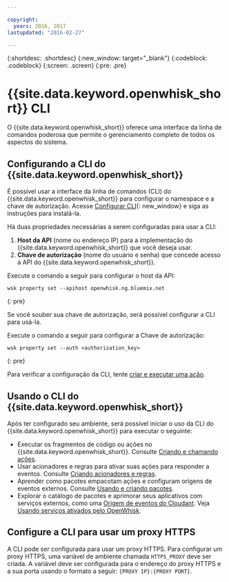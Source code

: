 ```yaml
---

copyright:
  years: 2016, 2017
lastupdated: "2016-02-27"

---
```


{:shortdesc: .shortdesc}
{:new_window: target="_blank"}
{:codeblock: .codeblock}
{:screen: .screen}
{:pre: .pre}

# {{site.data.keyword.openwhisk_short}} CLI

O {{site.data.keyword.openwhisk_short}} oferece uma interface da linha de comandos poderosa que permite o gerenciamento completo de todos os aspectos do sistema.

## Configurando a CLI do {{site.data.keyword.openwhisk_short}} 

É possível usar a interface da linha de comandos (CLI) do {{site.data.keyword.openwhisk_short}} para configurar o namespace e a chave de autorização.
Acesse [Configurar CLI](https://new-console.{DomainName}/openwhisk/cli){: new_window} e siga as instruções para instalá-la.

Há duas propriedades necessárias a serem configuradas para usar a CLI:

1. **Host da API** (nome ou endereço IP) para a implementação do {{site.data.keyword.openwhisk_short}} que você deseja usar.
2. **Chave de autorização** (nome do usuário e senha) que concede acesso à API do {{site.data.keyword.openwhisk_short}}.

Execute o comando a seguir para configurar o host da API:

```
wsk property set --apihost openwhisk.ng.bluemix.net
```
{: pre} 

Se você souber sua chave de autorização, será possível configurar a CLI para usá-la. 

Execute o comando a seguir para configurar a Chave de autorização:

```
wsk property set --auth <authorization_key>
```
{: pre} 

Para verificar a configuração da CLI, tente [criar e executar uma ação](./index.html#openwhisk_start_hello_world).

## Usando o CLI do {{site.data.keyword.openwhisk_short}}

Após ter configurado seu ambiente, será possível iniciar o uso da CLI do {{site.data.keyword.openwhisk_short}} para executar o seguinte:

* Executar os fragmentos de código ou ações no {{site.data.keyword.openwhisk_short}}. Consulte [Criando e chamando ações](./openwhisk_actions.html).
* Usar acionadores e regras para ativar suas ações para responder a eventos. Consulte [Criando acionadores e regras](./openwhisk_triggers_rules.html).
* Aprender como pacotes empacotam ações e configuram origens de eventos externos. Consulte [Usando e criando pacotes](./openwhisk_packages.html).
* Explorar o catálogo de pacotes e aprimorar seus aplicativos com serviços externos, como uma [Origem de eventos do Cloudant](./openwhisk_cloudant.html). Veja [Usando serviços ativados pelo OpenWhisk](./openwhisk_catalog.html).

## Configure a CLI para usar um proxy HTTPS

A CLI pode ser configurada para usar um proxy HTTPS. Para configurar um proxy HTTPS, uma variável de ambiente chamada `HTTPS_PROXY` deve ser criada. A variável deve ser configurada para o endereço do proxy HTTPS e a sua porta usando o formato a seguir:
`{PROXY IP}:{PROXY PORT}`.
